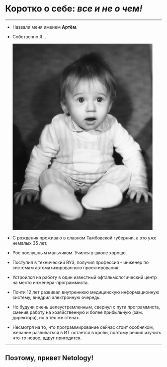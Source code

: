 #  **Коротко о себе:** ***все и не о чем!***
---

- Назвали меня именем **Артём**.
- Собственно Я...
  
  ![Я](1111.jpg)
- С рождения проживаю в славном Тамбовской губернии, а это уже немалых 35 лет.
- Рос послушным мальчиком. Учился в школе хорошо.
- Поступил в технический ВУЗ, получил профессия - инженер по системам автоматизированного проектирования.
- Устроился на работу в один известный офтальмологический центр на место инженера-программиста. 
- Почти 12 лет развивал внутреннюю медицинскую информационную систему, внедрил электронную очередь.
- Но будучи очень целеустремленным, свернул с пути программиста, сменив работу на хозяйственную и более прибыльную (зам. директора), но в тех же стенах.
- Несмотря на то, что программирование сейчас стоит особняком, желание развиваться в ИТ остается в крови, поэтому решил изучить что-то новое, вдруг пригодится. 

---

## Поэтому, привет Netology!
